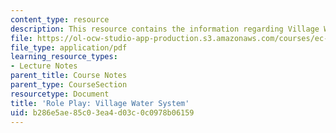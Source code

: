 ```yaml
---
content_type: resource
description: This resource contains the information regarding Village Water System.
file: https://ol-ocw-studio-app-production.s3.amazonaws.com/courses/ec-701j-d-lab-i-development-fall-2009/b286e5ae85c03ea4d03c0c0978b06159_MITEC_701JF09_act34water_rp.pdf
file_type: application/pdf
learning_resource_types:
- Lecture Notes
parent_title: Course Notes
parent_type: CourseSection
resourcetype: Document
title: 'Role Play: Village Water System'
uid: b286e5ae-85c0-3ea4-d03c-0c0978b06159
---
```

